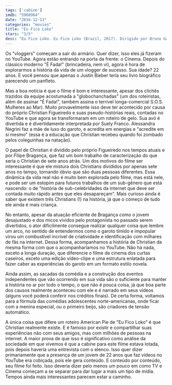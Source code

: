```yaml
---
tags: ['cabine']
imdb: "5968964"
date: "2016-12-13"
categories: "movies"
title: "Eu Fico Loko"
stars: "3/5"
desc: "Eu Fico Loko. Eu Fico Loko (Brazil, 2017). Dirigido por Bruno Garotti. Escrito por Christian Figueiredo, Bruno Garotti, Sylvio Gonçalves. Com Christian Figueiredo (Christian), Alessandra Negrini (Lilian Figueiredo), Filipe Bragança (Christian), Suely Franco (Tatiana Figueiredo), Marcello Airoldi (Wanderley de Caldas), José Victor Pires (Yan), Thomaz Costa (Rodrigo), Isabella Moreira (Alice), Giovanna Grigio (Gabriela Coelho)."
---
```

Os "vloggers" começam a sair do armário. Quer dizer, isso eles já fizeram no YouTube. Agora estão entrando na porta da frente: o Cinema. Depois do clássico moderno "É Fada!" (brincadeira, nem vi), agora é hora de explorarmos a história da vida de um vlogger de sucesso. Sua idade? 22 anos. E você pensou que apenas o Justin Bieber teria seu livro biográfico parecendo um panfleto.

Mas a boa notícia é que o filme é bom e interessante, apesar dos clichês trazidos da equipe acostumada a "globochanchadas" (um dos roteiristas, além de assinar "É Fada!", também assina o terrível longa-comercial S.O.S. Mulheres ao Mar). Muito provavelmente isso deve ter acontecido por causa do próprio Christian Figueiredo e suas pseudo-histórias reais, contadas no YouTube e que agora se transformaram em um roteiro de gelo. Sua avó é divertida e é divertidamente interpretada por Suely Franco. Alessandra Negrini faz a mãe de luxo do garoto, e acredita em energias e "acredite em si mesmo" (essa é a educação que Christian recebeu quando foi zombado pelos coleguinhas na natação).

O papel de Christian é dividido pelo próprio Figueiredo nos tempos atuais e por Filipe Bragança, que faz um bom trabalho de caracterização do que seria o Christian de sete anos atrás. Um dos motivos do filme ser interessante é que ele mistura dois Christians divididos por apenas sete anos no tempo, tornando óbvio que são duas pessoas diferentes. Essa dinâmica da vida real não é muito bem explorada pelo filme, mas está nele, e pode ser um estopim para futuros trabalhos de um sub-gênero que está nascendo: o de "história de sub-celebridades da internet que deve ser contada muito rápido antes que eles desapareçam". Mais curioso ainda é saber que existem três Christians (!) na história, já que o começo de tudo ele ainda é mais criança.

No entanto, apesar da atuação eficiente de Bragança como o jovem desajustado e dos micos vividos pelo protagonista no passado serem divertidos, o ator dificilmente consegue realizar qualquer coisa que lembre um arco, no sentido de entendermos como o garoto tímido e impopular virou um combustível incrível de criatividade e identificação com milhares de fãs na internet. Dessa forma, acompanhamos a história de Christian da mesma forma com que o acompanharíamos no YouTube. Não há nada, exceto a longa duração, que diferencie o filme de cinema dos curtas caseiros, exceto uma edição vídeo-clipe e uma estrutura enlatada para fazer caber as experiências do garoto em um formato estilo novela.

Ainda assim, as sacadas da comédia e a construção dos eventos independentes que vão ocorrendo em sua vida são o suficiente para manter a história no ar por todo o tempo, o que não é pouca coisa, já que boa parte dos causos realmente aconteceu com ele e é narrado em seus vídeos (alguns você poderá conferir nos créditos finais). De certa forma, voltamos para a fórmula das comédias adolescentes norte-americanas, onde ficar com a menina especial, ou o primeiro beijo, são criadores de tensão automático.

A única coisa que difere um roteiro American Pie de "Eu Fico Loko" é que Christian realmente existe. E é famoso por existir e compartilhar suas experiências não com seus amigos, mas com milhões de pessoas na internet. A maior prova de que isso é significativo como análise da sociedade em que vivemos é que a cabine para este filme estava lotada, pois depois haveria uma entrevista com o elenco. Isso quer dizer primariamente que a presença de um jovem de 22 anos que faz vídeos no YouTube era cobiçada, pois ele gera conteúdo. E conteúdo por conteúdo, seu filme foi feito. Isso deveria dizer pelo menos um pouco em como TV e Cinema começam a se separar para dar lugar a mais um tipo de mídia. Tempos ainda mais interessantes parecem estar a caminho.
